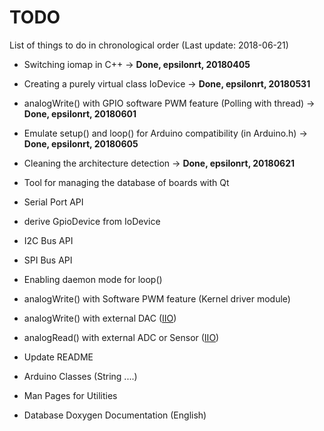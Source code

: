 # TODO

List of things to do in chronological order (Last update: 2018-06-21)

* Switching iomap in C++ -> **Done, epsilonrt, 20180405**   
* Creating a purely virtual class IoDevice -> **Done, epsilonrt, 20180531**   
* analogWrite() with GPIO software PWM feature (Polling with thread) -> **Done, epsilonrt, 20180601**   
* Emulate setup() and loop() for Arduino compatibility (in Arduino.h) -> **Done, epsilonrt, 20180605**   
* Cleaning the architecture detection -> **Done, epsilonrt, 20180621**  

* Tool for managing the database of boards with Qt  
* Serial Port API  
* derive GpioDevice from IoDevice
* I2C Bus API  
* SPI Bus API  
* Enabling daemon mode for loop()
* analogWrite() with Software PWM feature (Kernel driver module)
* analogWrite() with external DAC ([IIO](https://01.org/linuxgraphics/gfx-docs/drm/driver-api/iio/intro.html))  
* analogRead() with external ADC or Sensor ([IIO](https://01.org/linuxgraphics/gfx-docs/drm/driver-api/iio/intro.html))  
* Update README  
* Arduino Classes (String ....)  
* Man Pages for Utilities  
* Database Doxygen Documentation (English)  
